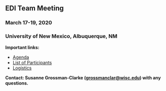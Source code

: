 ## EDI Team Meeting

### March 17-19, 2020
### University of New Mexico, Albuquerque, NM

**Important links:**

* [Agenda](https://github.com/EDIorg/workshops/blob/master/Albuquerque_UNM_17-19March2020/Agenda.md)
* [List of Participants](https://github.com/EDIorg/workshops/blob/master/Albuquerque_UNM_17-19March2020/Participants.md)
* [Logistics](https://github.com/EDIorg/workshops/wiki/Logistics)

**Contact: Susanne Grossman-Clarke (grossmanclar@wisc.edu) with any questions.**
